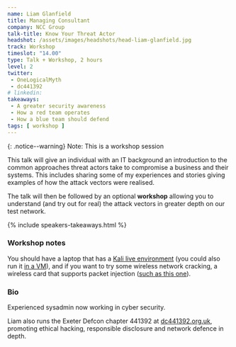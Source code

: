 ```yaml
---
name: Liam Glanfield
title: Managing Consultant
company: NCC Group
talk-title: Know Your Threat Actor
headshot: /assets/images/headshots/head-liam-glanfield.jpg
track: Workshop
timeslot: "14.00"
type: Talk + Workshop, 2 hours
level: 2
twitter:
 - OneLogicalMyth 
 - dc441392
# linkedin: 
takeaways:
 - A greater security awareness
 - How a red team operates
 - How a blue team should defend
tags: [ workshop ]
---
```

{: .notice--warning} 
Note: This is a workshop session

This talk will give an individual with an IT background an introduction to the common approaches threat actors take to compromise a business and their systems. This includes sharing some of my experiences and stories giving examples of how the attack vectors were realised. 

The talk will then be followed by an optional <strong>workshop</strong> allowing you to understand (and try out for real) the attack vectors in greater depth on our test network.

{% include speakers-takeaways.html %}

<h3>Workshop notes</h3>
You should have a laptop that has a <a href="https://www.kali.org/" target="_blank" rel="noopener noreferrer">Kali live environment</a> (you could also run it <a href="https://www.offensive-security.com/kali-linux-vm-vmware-virtualbox-image-download/" target="_blank" rel="noopener noreferrer">in a VM</a>), and if you want to try some wireless network cracking, a wireless card that supports packet injection (<a href="https://www.amazon.co.uk/dp/B009DPN8CK/ref=psdc_430581031_t3_B004Y6MIXS" target="_blank" rel="noopener noreferrer">such as this one</a>).

<h3>Bio</h3>
Experienced sysadmin now working in cyber security.

Liam also runs the Exeter Defcon chapter 441392 at <a href=" https://dc441392.org.uk/" target="_blank" rel="noopener noreferrer">dc441392.org.uk</a>, promoting ethical hacking, responsible disclosure and network defence in depth.